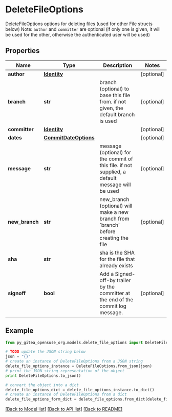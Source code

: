 # DeleteFileOptions

DeleteFileOptions options for deleting files (used for other File structs below) Note: `author` and `committer` are optional (if only one is given, it will be used for the other, otherwise the authenticated user will be used)

## Properties
Name | Type | Description | Notes
------------ | ------------- | ------------- | -------------
**author** | [**Identity**](Identity.md) |  | [optional] 
**branch** | **str** | branch (optional) to base this file from. if not given, the default branch is used | [optional] 
**committer** | [**Identity**](Identity.md) |  | [optional] 
**dates** | [**CommitDateOptions**](CommitDateOptions.md) |  | [optional] 
**message** | **str** | message (optional) for the commit of this file. if not supplied, a default message will be used | [optional] 
**new_branch** | **str** | new_branch (optional) will make a new branch from &#x60;branch&#x60; before creating the file | [optional] 
**sha** | **str** | sha is the SHA for the file that already exists | 
**signoff** | **bool** | Add a Signed-off-by trailer by the committer at the end of the commit log message. | [optional] 

## Example

```python
from py_gitea_opensuse_org.models.delete_file_options import DeleteFileOptions

# TODO update the JSON string below
json = "{}"
# create an instance of DeleteFileOptions from a JSON string
delete_file_options_instance = DeleteFileOptions.from_json(json)
# print the JSON string representation of the object
print DeleteFileOptions.to_json()

# convert the object into a dict
delete_file_options_dict = delete_file_options_instance.to_dict()
# create an instance of DeleteFileOptions from a dict
delete_file_options_form_dict = delete_file_options.from_dict(delete_file_options_dict)
```
[[Back to Model list]](../README.md#documentation-for-models) [[Back to API list]](../README.md#documentation-for-api-endpoints) [[Back to README]](../README.md)


